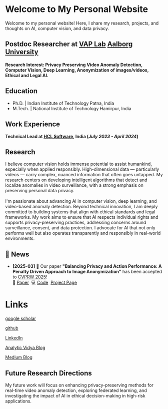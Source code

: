 # Welcome to My Personal Website

Welcome to my personal website! Here, I share my research, projects, and thoughts on AI, computer vision, and data privacy.

## Postdoc Researcher at [VAP Lab](https://vap.aau.dk/members/) [Aalborg University](https://www.en.aau.dk/)

#### Research Interest: Privacy Preserving Video Anomaly Detection, Computer Vision, Deep Learning, Anonymization of images/videos, Ethical and Legal AI.

## Education
- Ph.D.   | Indian Institute of Technology Patna, India							       		
- M.Tech.   | National Institute of Technology Hamirpur, India 			        		

## Work Experience
**Technical Lead at [HCL Software](https://www.hcl-software.com/), India (_July 2023 - April 2024_)**

## Research
<p align="left"> I believe computer vision holds immense potential to assist humankind, especially when applied responsibly. High-dimensional data — particularly videos — carry complex, nuanced information that often goes untapped. My research centers on developing intelligent algorithms that detect and localize anomalies in video surveillance, with a strong emphasis on preserving personal data privacy.<br><br>
I'm passionate about advancing AI in computer vision, deep learning, and video-based anomaly detection. Beyond technical innovation, I am deeply committed to building systems that align with ethical standards and legal frameworks. My work aims to ensure that AI respects individual rights and supports privacy-preserving practices, addressing concerns around surveillance, consent, and data protection. I advocate for AI that not only performs well but also operates transparently and responsibly in real-world environments.

</p>

## 📰 News

- **[2025-03]** 🎉 Our paper **"Balancing Privacy and Action Performance: A Penalty Driven Approach to Image Anonymization"** has been accepted to [CVPRW 2025](https://fadetrcv.github.io/2025/)!  
  🔗 [Paper](https://arxiv.org/pdf/2504.14301) &nbsp;💻 [Code](https://github.com/Rabusi/Balancing-Privacy-and-Action-Performance-A-Penalty-Driven-Approach-to-Image-Anonymization) &nbsp;[Project Page](https://rabusi.github.io/Balancing-Privacy-and-Action-Performance-A-Penalty-Driven-Approach-to-Image-Anonymization/)


# Links 
[google scholar](https://scholar.google.com/citations?user=9uBtJOEAAAAJ&hl=en)

[github](https://github.com/Rabusi)

[LinkedIn](https://www.linkedin.com/in/nazia-aslam-904305100/)

[Analytic Vidya Blog](https://www.analyticsvidhya.com/blog/author/nazia9/)

[Medium Blog](https://medium.com/@naziaaslam_37290)


## Future Research Directions
My future work will focus on enhancing privacy-preserving methods for real-time video anomaly detection, exploring federated learning, and investigating the impact of AI in ethical decision-making in high-risk applications.
